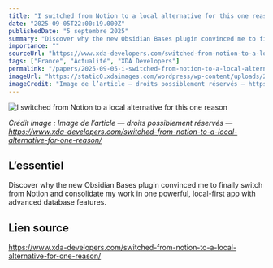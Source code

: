 ```yaml
---
title: "I switched from Notion to a local alternative for this one reason"
date: "2025-09-05T22:00:19.000Z"
publishedDate: "5 septembre 2025"
summary: "Discover why the new Obsidian Bases plugin convinced me to finally switch from Notion and consolidate my work in one powerful, local-first app with advanced database features."
importance: ""
sourceUrl: "https://www.xda-developers.com/switched-from-notion-to-a-local-alternative-for-one-reason/"
tags: ["France", "Actualité", "XDA Developers"]
permalink: "/papers/2025-09-05-i-switched-from-notion-to-a-local-alternative-for-this-one-reason"
imageUrl: "https://static0.xdaimages.com/wordpress/wp-content/uploads/2025/08/created-student-dashboard-in-notion.jpg?w=1600&h=900&fit=crop"
imageCredit: "Image de l’article — droits possiblement réservés — https://www.xda-developers.com/switched-from-notion-to-a-local-alternative-for-one-reason/"
---
```


![I switched from Notion to a local alternative for this one reason](https://static0.xdaimages.com/wordpress/wp-content/uploads/2025/08/created-student-dashboard-in-notion.jpg?w=1600&h=900&fit=crop)

*Crédit image : Image de l’article — droits possiblement réservés — https://www.xda-developers.com/switched-from-notion-to-a-local-alternative-for-one-reason/*

## L’essentiel

Discover why the new Obsidian Bases plugin convinced me to finally switch from Notion and consolidate my work in one powerful, local-first app with advanced database features.

## Lien source

https://www.xda-developers.com/switched-from-notion-to-a-local-alternative-for-one-reason/

